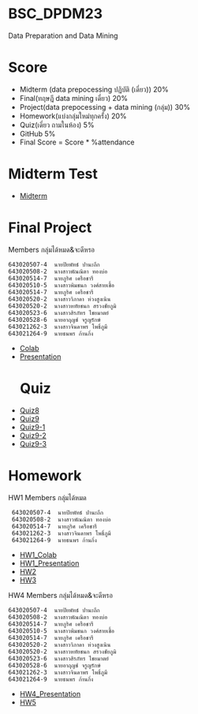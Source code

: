 # BSC_DPDM23
Data Preparation and Data Mining
# Score
- Midterm (data prepocessing ปฏิบัติ (เดี่ยว)) 20%
- Final(ทฤษฎี data mining เดี่ยว) 20%
- Project(data prepocessing + data mining (กลุ่ม)) 30%
- Homework(แบ่งกลุ่มใหม่ทุกครั้ง) 20%
- Quiz(เดี่ยว ถามในห้อง) 5%
- GitHub 5%
- Final Score = Score * %attendance

# Midterm Test
- [Midterm](https://colab.research.google.com/github/Piyaphat23/BSC_DPDM23/blob/main/midterm_bscdpdm23.ipynb)
# Final Project
  Members
กลุ่มได้หมด&จะดีหรอ
  ```
 643020507-4  นายปิยพัทธ์ ปานะถึก        
 643020508-2  นางสาวพัณณิตา ทองบ่อ      
 643020514-7  นายภูริศ เครือชารี           
 643020510-5  นางสาวพิมชนก วงศ์สายเชื้อ   
 643020514-7  นายภูริศ เครือชารี           
 643020520-2  นางสาววิภาดา ห่วงสูงเนิน     
 643020520-2  นางสาวหทัยชนก สรวงชัยภูมิ   
 643020523-6  นางสาวสิรภัทร ไชยมาตย์     
 643020528-6  นายอาฤญช์ จรูญรักษ์        
 643021262-3  นางสาวจินดาพร โพธิ์ภูมี     
 643021264-9  นายธนพร ก้านกิ่ง          
```

- [Colab](https://colab.research.google.com/github/Piyaphat23/BSC_DPDM23/blob/main/Internet.ipynb)
- [Presentation](https://drive.google.com/drive/folders/10_nORXbTSoFDVPMxfe9iC2FkfH4_lIdU?usp=drive_link)
  # Quiz
- [Quiz8](https://github.com/Piyaphat23/BSC_DPDM23/blob/main/Quiz8.pdf)
- [Quiz9](https://github.com/Piyaphat23/BSC_DPDM23/blob/main/quiz9.pdf)
- [Quiz9-1](https://github.com/Piyaphat23/BSC_DPDM23/blob/main/quiz9%20(1).pdf)
- [Quiz9-2](https://github.com/Piyaphat23/BSC_DPDM23/blob/main/quiz9%20(2).pdf)
- [Quiz9-3](https://github.com/Piyaphat23/BSC_DPDM23/blob/main/quiz9%20(3).pdf)
 # Homework
   HW1 Members
กลุ่มได้หมด
``` 
 643020507-4  นายปิยพัทธ์ ปานะถึก        
 643020508-2  นางสาวพัณณิตา ทองบ่อ      
 643020514-7  นายภูริศ เครือชารี
 643021262-3  นางสาวจินดาพร โพธิ์ภูมี     
 643021264-9  นายธนพร ก้านกิ่ง
``` 
- [HW1_Colab](https://github.com/Piyaphat23/BSC_DPDM23/blob/main/Frequent_Patterns_(Association_Rules).ipynb)
- [HW1_Presentation](https://drive.google.com/file/d/1GwjNX86n9gQ3SYO8FLR2rFRNKxIuOi1u/view?usp=drive_link)
- [HW2](https://github.com/Piyaphat23/BSC_DPDM23/blob/main/%E0%B9%87HW2.ipynb)
- [HW3](https://github.com/Piyaphat23/BSC_DPDM23/blob/main/Hw3.ipynb)

HW4  Members
กลุ่มได้หมด&จะดีหรอ
  ```
 643020507-4  นายปิยพัทธ์ ปานะถึก        
 643020508-2  นางสาวพัณณิตา ทองบ่อ      
 643020514-7  นายภูริศ เครือชารี           
 643020510-5  นางสาวพิมชนก วงศ์สายเชื้อ   
 643020514-7  นายภูริศ เครือชารี           
 643020520-2  นางสาววิภาดา ห่วงสูงเนิน     
 643020520-2  นางสาวหทัยชนก สรวงชัยภูมิ   
 643020523-6  นางสาวสิรภัทร ไชยมาตย์     
 643020528-6  นายอาฤญช์ จรูญรักษ์        
 643021262-3  นางสาวจินดาพร โพธิ์ภูมี     
 643021264-9  นายธนพร ก้านกิ่ง          
```

- [HW4_Presentation](https://github.com/Piyaphat23/BSC_DPDM23/blob/main/Decision%20tree%20classifier%20HW4%20%20Min_weight_fraction_leaf.pdf)
-  [HW5](https://github.com/Piyaphat23/BSC_DPDM23/blob/main/HW5.pdf)
